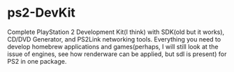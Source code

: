 # ps2-DevKit
Complete PlayStation 2 Development Kit(I think) with SDK(old but it works), CD/DVD Generator, and PS2Link networking tools. Everything you need to develop homebrew applications and games(perhaps, I will still look at the issue of engines, see how renderware can be applied, but sdl is present) for PS2 in one package.
